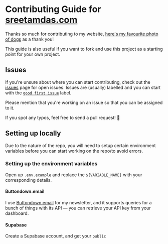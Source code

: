 # Contributing Guide for [sreetamdas.com](https://sreetamdas.com)

Thanks so much for contributing to my website, [here's my favourite photo of dogs](https://www.theguardian.com/lifeandstyle/gallery/2018/jul/18/dog-photographer-of-the-year-2018-in-pictures#img-2) as a thank you!

This guide is also useful if you want to fork and use this project as a starting point for your own project.

## Issues

If you're unsure about where you can start contributing, check out the [issues](/../../issues) page for open issues. Issues are (usually) labelled and you can start with the [`good first issue`](https://github.com/sreetamdas/sreetamdas.com/issues?q=is%3Aissue+is%3Aopen+label%3A%22good+first+issue%22) label.

Please mention that you're working on an issue so that you can be assigned to it.

If you spot any typos, feel free to send a pull request! 🙂

## Setting up locally

Due to the nature of the repo, you will need to setup certain environment variables before you can start working on the repo/to avoid errors.

### Setting up the environment variables

Open up `.env.example` and replace the `${VARIABLE_NAME}` with your corresponding details.

#### Buttondown.email

I use [Buttondown.email]() for my newsletter, and it supports queries for a bunch of things with its API — you can retrieve your API key from your dashboard.

#### Supabase

Create a Supabase account, and get your `public`
